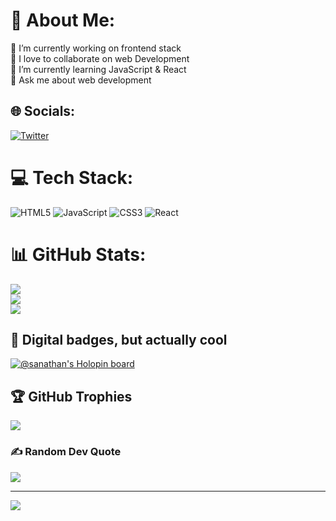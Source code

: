 # 💫 About Me:
🔭 I’m currently working on frontend stack <br>🤝 I love to collaborate on web Development <br>🌱 I’m currently learning JavaScript & React<br>💬 Ask me about web development<br>


## 🌐 Socials:
[![Twitter](https://img.shields.io/badge/Twitter-%231DA1F2.svg?logo=Twitter&logoColor=white)](https://twitter.com/Sanathan_) 

# 💻 Tech Stack:
![HTML5](https://img.shields.io/badge/html5-%23E34F26.svg?style=for-the-badge&logo=html5&logoColor=white) ![JavaScript](https://img.shields.io/badge/javascript-%23323330.svg?style=for-the-badge&logo=javascript&logoColor=%23F7DF1E) ![CSS3](https://img.shields.io/badge/css3-%231572B6.svg?style=for-the-badge&logo=css3&logoColor=white) ![React](https://img.shields.io/badge/react-%2320232a.svg?style=for-the-badge&logo=react&logoColor=%2361DAFB)
# 📊 GitHub Stats:
![](https://github-readme-stats.vercel.app/api?username=sanathan-git&theme=react&hide_border=false&include_all_commits=true&count_private=true)<br/>
![](https://github-readme-streak-stats.herokuapp.com/?user=sanathan-git&theme=react&hide_border=false)<br/>
![](https://github-readme-stats.vercel.app/api/top-langs/?username=sanathan-git&theme=react&hide_border=false&include_all_commits=true&count_private=true&layout=compact)

## 🦖 Digital badges, but actually cool
[![@sanathan's Holopin board](https://holopin.me/sanathan)](https://holopin.io/@sanathan)

## 🏆 GitHub Trophies
![](https://github-profile-trophy.vercel.app/?username=sanathan-git&theme=radical&no-frame=false&no-bg=true&margin-w=4)

### ✍️ Random Dev Quote
![](https://quotes-github-readme.vercel.app/api?type=horizontal&theme=radical)

---
[![](https://visitcount.itsvg.in/api?id=sanathan-git&icon=9&color=10)](https://visitcount.itsvg.in)

